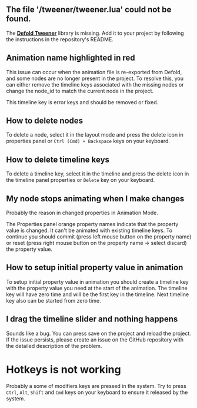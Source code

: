 
## The file '/tweener/tweener.lua' could not be found.

The **[Defold Tweener](https://github.com/Insality/defold-tweener)** library is missing. Add it to your project by following the instructions in the repository's README.

## Animation name highlighted in red

This issue can occur when the animation file is re-exported from Defold, and some nodes are no longer present in the project. To resolve this, you can either remove the timeline keys associated with the missing nodes or change the node_id to match the current node in the project.

This timeline key is error keys and should be removed or fixed.

## How to delete nodes

To delete a node, select it in the layout mode and press the delete icon in properties panel or `Ctrl (Cmd) + Backspace` keys on your keyboard.

## How to delete timeline keys

To delete a timeline key, select it in the timeline and press the delete icon in the timeline panel properties or `Delete` key on your keyboard.

## My node stops animating when I make changes

Probably the reason in changed properties in Animation Mode.

The Properties panel orange property names indicate that the property value is changed. It can't be animated with existing timeline keys. To continue you should commit (press left mouse button on the property name) or reset (press right mouse button on the property name -> select discard) the property value.

## How to setup initial property value in animation

To setup initial property value in animation you should create a timeline key with the property value you need at the start of the animation. The timeline key will have zero time and will be the first key in the timeline. Next timeline key also can be started from zero time.

## I drag the timeline slider and nothing happens

Sounds like a bug. You can press save on the project and reload the project. If the issue persists, please create an issue on the GitHub repository with the detailed description of the problem.

# Hotkeys is not working

Probably a some of modifiers keys are pressed in the system. Try to press `Ctrl`, `Alt`, `Shift` and `Cmd` keys on your keyboard to ensure it released by the system.

<!-- TODO: questions about size mode -->
<!-- TODO: hover hints are important -->
<!-- TODO: hotkey issue is important -->
